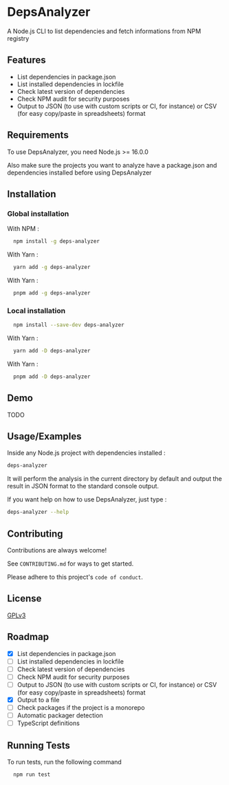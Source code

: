 # DepsAnalyzer

A Node.js CLI to list dependencies and fetch informations from NPM registry

## Features

- List dependencies in package.json
- List installed dependencies in lockfile
- Check latest version of dependencies
- Check NPM audit for security purposes
- Output to JSON (to use with custom scripts or CI, for instance) or CSV (for easy copy/paste in spreadsheets) format

## Requirements

To use DepsAnalyzer, you need Node.js >= 16.0.0

Also make sure the projects you want to analyze have a package.json and dependencies installed before using DepsAnalyzer

## Installation

### Global installation

With NPM :

```bash
  npm install -g deps-analyzer
```

With Yarn :

```bash
  yarn add -g deps-analyzer
```

With Yarn :

```bash
  pnpm add -g deps-analyzer
```

### Local installation

```bash
  npm install --save-dev deps-analyzer
```

With Yarn :

```bash
  yarn add -D deps-analyzer
```

With Yarn :

```bash
  pnpm add -D deps-analyzer
```

## Demo

TODO

## Usage/Examples

Inside any Node.js project with dependencies installed :

```bash
deps-analyzer
```

It will perform the analysis in the current directory by default and output the result in JSON format to the standard console output.

If you want help on how to use DepsAnalyzer, just type :

```bash
deps-analyzer --help
```

## Contributing

Contributions are always welcome!

See `CONTRIBUTING.md` for ways to get started.

Please adhere to this project's `code of conduct`.

## License

[GPLv3](https://choosealicense.com/licenses/gpl-3.0/)

## Roadmap

- [x] List dependencies in package.json
- [ ] List installed dependencies in lockfile
- [ ] Check latest version of dependencies
- [ ] Check NPM audit for security purposes
- [ ] Output to JSON (to use with custom scripts or CI, for instance) or CSV (for easy copy/paste in spreadsheets) format
- [x] Output to a file
- [ ] Check packages if the project is a monorepo
- [ ] Automatic packager detection
- [ ] TypeScript definitions

## Running Tests

To run tests, run the following command

```bash
  npm run test
```
